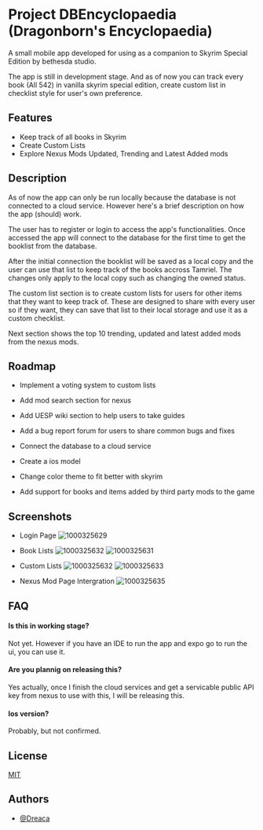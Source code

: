 
# Project DBEncyclopaedia (Dragonborn's Encyclopaedia)

A small mobile app developed for using as a companion to Skyrim Special Edition by bethesda studio.

The app is still in development stage. And as of now you can track every book (All 542) in vanilla skyrim special edition, create custom list in checklist style for user's own preference. 


## Features

- Keep track of all books in Skyrim
- Create Custom Lists
- Explore Nexus Mods Updated, Trending and Latest Added mods


## Description

As of now the app can only be run locally because the database is not connected to a cloud service. However here's a brief description on how the app (should) work.

The user has to register or login to access the app's functionalities. Once accessed the app will connect to the database for the first time to get the booklist from the database. 

After the initial connection the booklist will be saved as a local copy and the user can use that list to keep track of the books accross Tamriel. The changes only apply to the local copy such as changing the owned status.

The custom list section is to create custom lists for users for other items that they want to keep track of. These are designed to share with every user so if they want, they can save that list to their local storage and use it as a custom checklist. 

Next section shows the top 10 trending, updated and latest added mods from the nexus mods. 

## Roadmap

- Implement a voting system to custom lists 

- Add mod search section for nexus

- Add UESP wiki section to help users to take guides 

- Add a bug report forum for users to share common bugs and fixes

- Connect the database to a cloud service

- Create a ios model

- Change color theme to fit better with skyrim

- Add support for books and items added by third party mods to the game

## Screenshots

- Login Page
![1000325629](https://github.com/user-attachments/assets/af609295-4043-4621-8868-87669114d5bf)
- Book Lists
![1000325632](https://github.com/user-attachments/assets/0ccadd57-8424-4c9b-93fc-36475dd533d5)
![1000325631](https://github.com/user-attachments/assets/df6050ec-c3d6-434c-9aaa-593527a77d2a)

- Custom Lists
![1000325632](https://github.com/user-attachments/assets/6472cf25-ed1d-4b46-9aaa-1b5b8a9c8356)
![1000325633](https://github.com/user-attachments/assets/881ff242-d908-4ba3-b92d-990f1665f3e3)

- Nexus Mod Page Intergration
![1000325635](https://github.com/user-attachments/assets/ddae2549-8559-45cc-be09-ce58d30664c2)




## FAQ

#### Is this in working stage?

Not yet. However if you have an IDE to run the app and expo go to run the ui, you can use it.

#### Are you plannig on releasing this?

Yes actually, once I finish the cloud services and get a servicable public API key from nexus to use with this, I will be releasing this.

#### Ios version?

Probably, but not confirmed.


## License

[MIT](https://choosealicense.com/licenses/mit/)


## Authors

- [@Dreaca](https://github.com/Dreaca)

